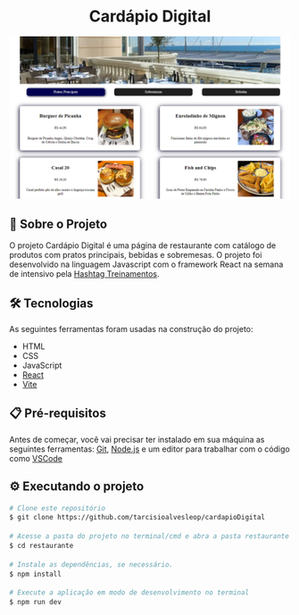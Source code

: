<h1 align="center"> Cardápio Digital </h1>

<div align="center">
  <img src="https://github.com/tarcisioalvesleop/cardapioDigital/blob/main/restaurante/src/assets/tela-principal.png" alt="Principal" >
</div>

## 🚀 Sobre o Projeto
O projeto Cardápio Digital é uma página de restaurante com catálogo de produtos com pratos principais, bebidas e sobremesas. O projeto foi desenvolvido na 
linguagem Javascript com o framework React na semana de intensivo pela [Hashtag Treinamentos](https://www.hashtagtreinamentos.com/).

## 🛠 Tecnologias

As seguintes ferramentas foram usadas na construção do projeto:

- HTML
- CSS
- JavaScript
- [React](https://pt-br.legacy.reactjs.org/)
- [Vite](https://vitejs.dev/)

## 📋 Pré-requisitos

Antes de começar, você vai precisar ter instalado em sua máquina as seguintes ferramentas:
[Git](https://git-scm.com), [Node.js](https://nodejs.org/en/) e um editor para trabalhar com o código como [VSCode](https://code.visualstudio.com/)

## ⚙ Executando o projeto

```bash
# Clone este repositório
$ git clone https://github.com/tarcisioalvesleop/cardapioDigital

# Acesse a pasta do projeto no terminal/cmd e abra a pasta restaurante
$ cd restaurante

# Instale as dependências, se necessário. 
$ npm install

# Execute a aplicação em modo de desenvolvimento no terminal
$ npm run dev
```
